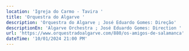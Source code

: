 ```yaml
---
location: 'Igreja do Carmo - Tavira '
title: 'Orquestra do Algarve '
description: 'Orquestra do Algarve ; José Eduardo Gomes: Direção'
descriptionEn: 'Algarve Orchestra ; José Eduardo Gomes: Direction '
url: 'https://www.orquestradoalgarve.com/880/os-amigos-de-salamanca'
dateTime: '10/01/2024 21:00 PM'
---
```


